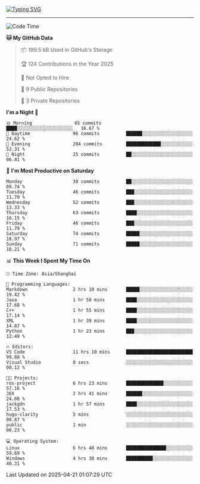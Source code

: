 <a href="https://git.io/typing-svg"><img src="https://readme-typing-svg.demolab.com?font=Jersey+10&size=33&pause=1000&color=0077B8&vCenter=true&width=429&height=46&lines=HaRDer+BetTEr+fAster+stronger" alt="Typing SVG" /></a>

---

<!--START_SECTION:waka-->
![Code Time](http://img.shields.io/badge/Code%20Time-308%20hrs%208%20mins-blue)

**🐱 My GitHub Data** 

> 📦 199.5 kB Used in GitHub's Storage 
 > 
> 🏆 124 Contributions in the Year 2025
 > 
> 🚫 Not Opted to Hire
 > 
> 📜 9 Public Repositories 
 > 
> 🔑 3 Private Repositories 
 > 
**I'm a Night 🦉** 

```text
🌞 Morning                65 commits          ████░░░░░░░░░░░░░░░░░░░░░   16.67 % 
🌆 Daytime                96 commits          ██████░░░░░░░░░░░░░░░░░░░   24.62 % 
🌃 Evening                204 commits         █████████████░░░░░░░░░░░░   52.31 % 
🌙 Night                  25 commits          ██░░░░░░░░░░░░░░░░░░░░░░░   06.41 % 
```
📅 **I'm Most Productive on Saturday** 

```text
Monday                   38 commits          ██░░░░░░░░░░░░░░░░░░░░░░░   09.74 % 
Tuesday                  46 commits          ███░░░░░░░░░░░░░░░░░░░░░░   11.79 % 
Wednesday                52 commits          ███░░░░░░░░░░░░░░░░░░░░░░   13.33 % 
Thursday                 63 commits          ████░░░░░░░░░░░░░░░░░░░░░   16.15 % 
Friday                   46 commits          ███░░░░░░░░░░░░░░░░░░░░░░   11.79 % 
Saturday                 74 commits          █████░░░░░░░░░░░░░░░░░░░░   18.97 % 
Sunday                   71 commits          █████░░░░░░░░░░░░░░░░░░░░   18.21 % 
```


📊 **This Week I Spent My Time On** 

```text
🕑︎ Time Zone: Asia/Shanghai

💬 Programming Languages: 
Markdown                 2 hrs 10 mins       █████░░░░░░░░░░░░░░░░░░░░   19.42 % 
Java                     1 hr 58 mins        ████░░░░░░░░░░░░░░░░░░░░░   17.68 % 
C++                      1 hr 55 mins        ████░░░░░░░░░░░░░░░░░░░░░   17.14 % 
XML                      1 hr 39 mins        ████░░░░░░░░░░░░░░░░░░░░░   14.87 % 
Python                   1 hr 23 mins        ███░░░░░░░░░░░░░░░░░░░░░░   12.49 % 

🔥 Editors: 
VS Code                  11 hrs 10 mins      █████████████████████████   99.88 % 
Visual Studio            0 secs              ░░░░░░░░░░░░░░░░░░░░░░░░░   00.12 % 

🐱‍💻 Projects: 
ros-project              6 hrs 23 mins       ██████████████░░░░░░░░░░░   57.16 % 
JEX                      2 hrs 41 mins       ██████░░░░░░░░░░░░░░░░░░░   24.08 % 
jackgdn                  1 hr 57 mins        ████░░░░░░░░░░░░░░░░░░░░░   17.53 % 
hugo-clarity             5 mins              ░░░░░░░░░░░░░░░░░░░░░░░░░   00.87 % 
public                   1 min               ░░░░░░░░░░░░░░░░░░░░░░░░░   00.23 % 

💻 Operating System: 
Linux                    6 hrs 40 mins       ███████████████░░░░░░░░░░   59.69 % 
Windows                  4 hrs 30 mins       ██████████░░░░░░░░░░░░░░░   40.31 % 
```


 Last Updated on 2025-04-21 01:07:29 UTC
<!--END_SECTION:waka-->
